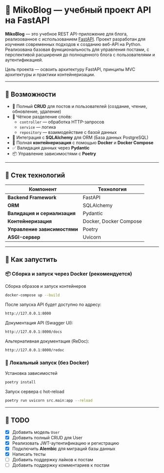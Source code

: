 # 📝 MikoBlog — учебный проект API на FastAPI

**MikoBlog** — это учебное REST API-приложение для блога, реализованное с использованием [FastAPI](https://fastapi.tiangolo.com/).
Проект разработан для изучения современных подходов к созданию веб-API на Python.
Реализована базовая функциональность для управления постами, с перспективой расширения до полноценного блога с пользователями и аутентификацией.

Цель проекта — освоить архитектуру FastAPI, принципы MVC архитектуры и практики контейнеризации.

---

## 📌 Возможности

- 📄 Полный **CRUD** для постов и пользователей (создание, чтение, обновление, удаление)
- 🧱 Чёткое разделение слоёв:
  - `controller` — обработка HTTP-запросов
  - `service` — логика
  - `repository` — взаимодействие с базой данных
- 🔗 Интеграция с **SQLAlchemy** для ORM (База данных PostgreSQL)
- 🐳 Полная **контейнеризация** с помощью **Docker** и **Docker Compose**
- ✅ Валидация данных через **Pydantic**
- 📦 Управление зависимостями с **Poetry**

---

## 🧭 Стек технологий

| Компонент                    | Технология                          |
|------------------------------|-------------------------------------|
| **Backend Framework**        | FastAPI                             |
| **ORM**                      | SQLAlchemy                          |
| **Валидация и сериализация** | Pydantic                            |
| **Контейнеризация**          | Docker, Docker Compose              |
| **Управление зависимостями** | Poetry                              |
| **ASGI-сервер**              | Uvicorn                             |

---

## 🚀 Как запустить

### 📦 Сборка и запуск через Docker (рекомендуется)

Сборка образов и запуск контейнеров
```zsh
docker-compose up --build
```

После запуска API будет доступно по адресу:
```zsh
http://127.0.0.1:8000
```

Документация API (Swagger UI):
```zsh
http://127.0.0.1:8000/docs
```

Альтернативная документация (ReDoc):
```zsh
http://127.0.0.1:8000/redoc
```

### 🧪 Локальный запуск (без Docker)

Установка зависимостей
```zsh
poetry install
```

Запуск сервера с hot-reload
```zsh
poetry run uvicorn src.main:app --reload
```

---

## 🧪 TODO

- [x] Добавить модель `User`
- [x] Добавить полный CRUD для User
- [x] Реализовать JWT-аутентификацию и регистрацию
- [x] Подключить **Alembic** для миграций базы данных
- [x] Написать тесты
- [ ] Добавить поддержку лайков к постам
- [ ] Добавить поддержку комментариев к постам
